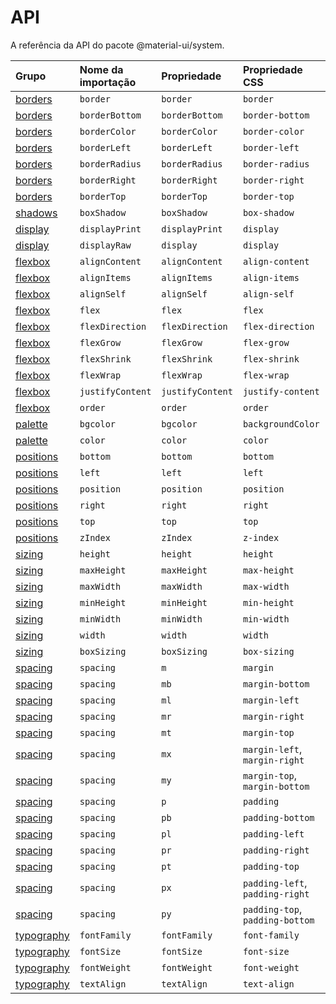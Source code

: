# API

<p class="description">A referência da API do pacote @material-ui/system.</p>

| Grupo                             | Nome da importação | Propriedade      | Propriedade CSS                 | Chave do tema                                                          |
|:--------------------------------- |:------------------ |:---------------- |:------------------------------- |:---------------------------------------------------------------------- |
| [borders](/system/borders/)       | `border`           | `border`         | `border`                        | `borders`                                                              |
| [borders](/system/borders/)       | `borderBottom`     | `borderBottom`   | `border-bottom`                 | `borders`                                                              |
| [borders](/system/borders/)       | `borderColor`      | `borderColor`    | `border-color`                  | [`palette`](/customization/default-theme/?expand-path=$.palette)       |
| [borders](/system/borders/)       | `borderLeft`       | `borderLeft`     | `border-left`                   | `borders`                                                              |
| [borders](/system/borders/)       | `borderRadius`     | `borderRadius`   | `border-radius`                 | [`shape`](/customization/default-theme/?expand-path=$.shape)           |
| [borders](/system/borders/)       | `borderRight`      | `borderRight`    | `border-right`                  | `borders`                                                              |
| [borders](/system/borders/)       | `borderTop`        | `borderTop`      | `border-top`                    | `borders`                                                              |
| [shadows](/system/shadows/)       | `boxShadow`        | `boxShadow`      | `box-shadow`                    | `shadows`                                                              |
| [display](/system/display/)       | `displayPrint`     | `displayPrint`   | `display`                       | none                                                                   |
| [display](/system/display/)       | `displayRaw`       | `display`        | `display`                       | none                                                                   |
| [flexbox](/system/flexbox/)       | `alignContent`     | `alignContent`   | `align-content`                 | none                                                                   |
| [flexbox](/system/flexbox/)       | `alignItems`       | `alignItems`     | `align-items`                   | none                                                                   |
| [flexbox](/system/flexbox/)       | `alignSelf`        | `alignSelf`      | `align-self`                    | none                                                                   |
| [flexbox](/system/flexbox/)       | `flex`             | `flex`           | `flex`                          | none                                                                   |
| [flexbox](/system/flexbox/)       | `flexDirection`    | `flexDirection`  | `flex-direction`                | none                                                                   |
| [flexbox](/system/flexbox/)       | `flexGrow`         | `flexGrow`       | `flex-grow`                     | none                                                                   |
| [flexbox](/system/flexbox/)       | `flexShrink`       | `flexShrink`     | `flex-shrink`                   | none                                                                   |
| [flexbox](/system/flexbox/)       | `flexWrap`         | `flexWrap`       | `flex-wrap`                     | none                                                                   |
| [flexbox](/system/flexbox/)       | `justifyContent`   | `justifyContent` | `justify-content`               | none                                                                   |
| [flexbox](/system/flexbox/)       | `order`            | `order`          | `order`                         | none                                                                   |
| [palette](/system/palette/)       | `bgcolor`          | `bgcolor`        | `backgroundColor`               | [`palette`](/customization/default-theme/?expand-path=$.palette)       |
| [palette](/system/palette/)       | `color`            | `color`          | `color`                         | [`palette`](/customization/default-theme/?expand-path=$.palette)       |
| [positions](/system/positions/)   | `bottom`           | `bottom`         | `bottom`                        | none                                                                   |
| [positions](/system/positions/)   | `left`             | `left`           | `left`                          | none                                                                   |
| [positions](/system/positions/)   | `position`         | `position`       | `position`                      | none                                                                   |
| [positions](/system/positions/)   | `right`            | `right`          | `right`                         | none                                                                   |
| [positions](/system/positions/)   | `top`              | `top`            | `top`                           | none                                                                   |
| [positions](/system/positions/)   | `zIndex`           | `zIndex`         | `z-index`                       | [`zIndex`](/customization/default-theme/?expand-path=$.zIndex)         |
| [sizing](/system/sizing/)         | `height`           | `height`         | `height`                        | none                                                                   |
| [sizing](/system/sizing/)         | `maxHeight`        | `maxHeight`      | `max-height`                    | none                                                                   |
| [sizing](/system/sizing/)         | `maxWidth`         | `maxWidth`       | `max-width`                     | none                                                                   |
| [sizing](/system/sizing/)         | `minHeight`        | `minHeight`      | `min-height`                    | none                                                                   |
| [sizing](/system/sizing/)         | `minWidth`         | `minWidth`       | `min-width`                     | none                                                                   |
| [sizing](/system/sizing/)         | `width`            | `width`          | `width`                         | none                                                                   |
| [sizing](/system/sizing/)         | `boxSizing`        | `boxSizing`      | `box-sizing`                    | none                                                                   |
| [spacing](/system/spacing/)       | `spacing`          | `m`              | `margin`                        | [`spacing`](/customization/default-theme/?expand-path=$.spacing)       |
| [spacing](/system/spacing/)       | `spacing`          | `mb`             | `margin-bottom`                 | [`spacing`](/customization/default-theme/?expand-path=$.spacing)       |
| [spacing](/system/spacing/)       | `spacing`          | `ml`             | `margin-left`                   | [`spacing`](/customization/default-theme/?expand-path=$.spacing)       |
| [spacing](/system/spacing/)       | `spacing`          | `mr`             | `margin-right`                  | [`spacing`](/customization/default-theme/?expand-path=$.spacing)       |
| [spacing](/system/spacing/)       | `spacing`          | `mt`             | `margin-top`                    | [`spacing`](/customization/default-theme/?expand-path=$.spacing)       |
| [spacing](/system/spacing/)       | `spacing`          | `mx`             | `margin-left`, `margin-right`   | [`spacing`](/customization/default-theme/?expand-path=$.spacing)       |
| [spacing](/system/spacing/)       | `spacing`          | `my`             | `margin-top`, `margin-bottom`   | [`spacing`](/customization/default-theme/?expand-path=$.spacing)       |
| [spacing](/system/spacing/)       | `spacing`          | `p`              | `padding`                       | [`spacing`](/customization/default-theme/?expand-path=$.spacing)       |
| [spacing](/system/spacing/)       | `spacing`          | `pb`             | `padding-bottom`                | [`spacing`](/customization/default-theme/?expand-path=$.spacing)       |
| [spacing](/system/spacing/)       | `spacing`          | `pl`             | `padding-left`                  | [`spacing`](/customization/default-theme/?expand-path=$.spacing)       |
| [spacing](/system/spacing/)       | `spacing`          | `pr`             | `padding-right`                 | [`spacing`](/customization/default-theme/?expand-path=$.spacing)       |
| [spacing](/system/spacing/)       | `spacing`          | `pt`             | `padding-top`                   | [`spacing`](/customization/default-theme/?expand-path=$.spacing)       |
| [spacing](/system/spacing/)       | `spacing`          | `px`             | `padding-left`, `padding-right` | [`spacing`](/customization/default-theme/?expand-path=$.spacing)       |
| [spacing](/system/spacing/)       | `spacing`          | `py`             | `padding-top`, `padding-bottom` | [`spacing`](/customization/default-theme/?expand-path=$.spacing)       |
| [typography](/system/typography/) | `fontFamily`       | `fontFamily`     | `font-family`                   | [`typography`](/customization/default-theme/?expand-path=$.typography) |
| [typography](/system/typography/) | `fontSize`         | `fontSize`       | `font-size`                     | [`typography`](/customization/default-theme/?expand-path=$.typography) |
| [typography](/system/typography/) | `fontWeight`       | `fontWeight`     | `font-weight`                   | [`typography`](/customization/default-theme/?expand-path=$.typography) |
| [typography](/system/typography/) | `textAlign`        | `textAlign`      | `text-align`                    | none                                                                   |